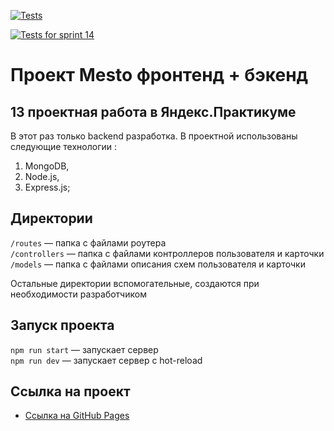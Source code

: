 [![Tests](https://github.com/evgeniydukhanov/express-mesto-gha/actions/workflows/tests-13-sprint.yml/badge.svg)](https://github.com/energetikk/express-mesto-gha/actions/workflows/tests-13-sprint.yml)

[![Tests for sprint 14](https://github.com/evgeniydukhanov/express-mesto-gha/actions/workflows/tests-14-sprint.yml/badge.svg)](https://github.com/energetikk/express-mesto-gha/actions/workflows/tests-14-sprint.yml)
# Проект Mesto фронтенд + бэкенд

## 13 проектная работа в Яндекс.Практикуме

В этот раз только backend разработка.
В проектной использованы следующие технологии :
1. MongoDB,
2. Node.js,
3. Express.js;


## Директории

`/routes` — папка с файлами роутера  
`/controllers` — папка с файлами контроллеров пользователя и карточки   
`/models` — папка с файлами описания схем пользователя и карточки  
  
Остальные директории вспомогательные, создаются при необходимости разработчиком

## Запуск проекта

`npm run start` — запускает сервер   
`npm run dev` — запускает сервер с hot-reload
## Ссылка на проект 

* [Ссылка на GitHub Pages](https://energetikk.github.io/express-mesto-gha/) 
